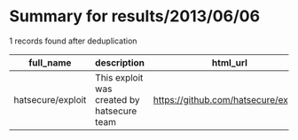 
# Summary for results/2013/06/06
    
1 records found after deduplication

| full_name | description | html_url | matched_list | matched_count | pushed_at | size | stargazers_count | language | forks_count | vul_ids |
|-------------------|--------------------------------------------|--------------------------------------|----------------|-----------------|---------------------------|--------|--------------------|------------|---------------|-----------|
| hatsecure/exploit | This exploit was created by hatsecure team | https://github.com/hatsecure/exploit | ['exploit'] | 1 | 2013-06-06 01:29:47+00:00 | 112 | 2 | Python | 0 | [] |
